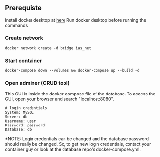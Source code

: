 ## Prerequiste

Install docker desktop at [here](https://www.docker.com/products/docker-desktop/)
Run docker desktop before running the commands

### Create network

```
docker network create -d bridge ias_net
```

### Start container

```
docker-compose down --volumes && docker-compose up --build -d
```

### Open adminer (CRUD tool)

This GUI is inside the docker-compose file of the database. To access the GUI, open your browser and search "localhost:8080".

```
# login credentials
System: MySQL
Server: db
Username: user
Password: password
Database: db
```

\*NOTE: Login credentials can be changed and the database password should really be changed. So, to get new login credentials, contact your container guy or look at the database repo's docker-compose.yml.